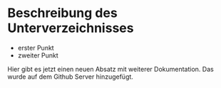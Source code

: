 # Beschreibung des Unterverzeichnisses

- erster Punkt
- zweiter Punkt


Hier gibt es jetzt einen neuen Absatz mit weiterer Dokumentation.
Das wurde auf dem Github Server hinzugefügt.
